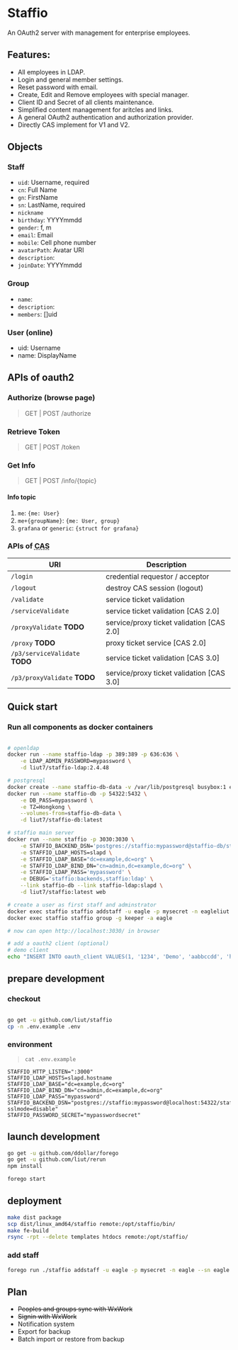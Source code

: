 # Staffio

An OAuth2 server with management for enterprise employees.


## Features:

* All employees in LDAP.
* Login and general member settings.
* Reset password with email.
* Create, Edit and Remove employees with special manager.
* Client ID and Secret of all clients maintenance.
* Simplified content management for aritcles and links.
* A general OAuth2 authentication and authorization provider.
* Directly CAS implement for V1 and V2.


## Objects

### Staff
- `uid`: Username, required
- `cn`: Full Name
- `gn`: FirstName
- `sn`: LastName, required
- `nickname`
- `birthday`: YYYYmmdd
- `gender`: f, m
- `email`: Email
- `mobile`: Cell phone number
- `avatarPath`: Avatar URI
- `description`:
- `joinDate`: YYYYmmdd

### Group
- `name`:
- `description`:
- `members`: []uid

### User (online)
- uid: Username
- name: DisplayName

## APIs of oauth2

### Authorize (browse page)
> GET | POST /authorize

### Retrieve Token
> GET | POST /token

### Get Info
> GET | POST /info/{topic}

#### Info topic
1. `me`: `{me: User}`
2. `me+{groupName}`: `{me: User, group}`
3. `grafana` or `generic`: `{struct for grafana}`

### APIs of <abbr title="Central Authentication Service">CAS</abbr>

| URI | Description |
| -------- | -------- |
| `/login` | credential requestor / acceptor |
| `/logout` | destroy CAS session (logout) |
| `/validate` | service ticket validation |
| `/serviceValidate` | service ticket validation [CAS 2.0] |
| `/proxyValidate` **TODO** | service/proxy ticket validation [CAS 2.0] |
| `/proxy` **TODO** | proxy ticket service [CAS 2.0] |
| `/p3/serviceValidate` **TODO** | service ticket validation [CAS 3.0] |
| `/p3/proxyValidate` **TODO** | service/proxy ticket validation [CAS 3.0] |


## Quick start

### Run all components as docker containers

````sh

# openldap
docker run --name staffio-ldap -p 389:389 -p 636:636 \
	-e LDAP_ADMIN_PASSWORD=mypassword \
	-d liut7/staffio-ldap:2.4.48

# postgresql
docker create --name staffio-db-data -v /var/lib/postgresql busybox:1 echo staffio db data
docker run --name staffio-db -p 54322:5432 \
	-e DB_PASS=mypassword \
	-e TZ=Hongkong \
	--volumes-from=staffio-db-data \
	-d liut7/staffio-db:latest

# staffio main server
docker run --name staffio -p 3030:3030 \
	-e STAFFIO_BACKEND_DSN='postgres://staffio:mypassword@staffio-db/staffio?sslmode=disable' \
	-e STAFFIO_LDAP_HOSTS=slapd \
	-e STAFFIO_LDAP_BASE="dc=example,dc=org" \
	-e STAFFIO_LDAP_BIND_DN="cn=admin,dc=example,dc=org" \
	-e STAFFIO_LDAP_PASS='mypassword' \
	-e DEBUG='staffio:backends,staffio:ldap' \
	--link staffio-db --link staffio-ldap:slapd \
	-d liut7/staffio:latest web

# create a user as first staff and adminstrator
docker exec staffio staffio addstaff -u eagle -p mysecret -n eagleliut --sn liut
docker exec staffio staffio group -g keeper -a eagle

# now can open http://localhost:3030/ in browser

# add a oauth2 client (optional)
# demo client
echo "INSERT INTO oauth_client VALUES(1, '1234', 'Demo', 'aabbccdd', 'http://localhost:3000/appauth', '{}', now());" | docker exec -i staffio-db psql -Ustaffio staffio

````


## prepare development

### checkout

````sh

go get -u github.com/liut/staffio
cp -n .env.example .env

````

### environment

> `cat .env.example`
```
STAFFIO_HTTP_LISTEN=":3000"
STAFFIO_LDAP_HOSTS=slapd.hostname
STAFFIO_LDAP_BASE="dc=example,dc=org"
STAFFIO_LDAP_BIND_DN="cn=admin,dc=example,dc=org"
STAFFIO_LDAP_PASS="mypassword"
STAFFIO_BACKEND_DSN="postgres://staffio:mypassword@localhost:54322/staffio?sslmode=disable"
STAFFIO_PASSWORD_SECRET="mypasswordsecret"
```

## launch development

````sh
go get -u github.com/ddollar/forego
go get -u github.com/liut/rerun
npm install

forego start
````

## deployment

```sh
make dist package
scp dist/linux_amd64/staffio remote:/opt/staffio/bin/
make fe-build
rsync -rpt --delete templates htdocs remote:/opt/staffio/
```

### add staff
```sh
forego run ./staffio addstaff -u eagle -p mysecret -n eagle --sn eagle
```

## Plan

* <del>Peoples and groups sync with WxWork</del>
* <del>Signin with WxWork</del>
* Notification system
* Export for backup
* Batch import or restore from backup
